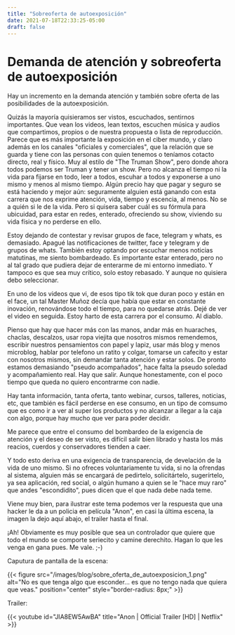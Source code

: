```yaml
---
title: "Sobreoferta de autoexposición"
date: 2021-07-18T22:33:25-05:00
draft: false
---
```


# Demanda de atención y sobreoferta de autoexposición

Hay un incremento en la demanda atención y también sobre oferta de las posibilidades de la autoexposición.

Quizás la mayoría quisieramos ser vistos, escuchados, sentirnos importantes. Que vean los videos, lean textos, escuchen música y audios que compartimos, propios o de nuestra propuesta o lista de reproducción. Parece que es más importante la exposición en el ciber mundo, y claro además en los canales "oficiales y comerciales", que la relación que se guarda y tiene con las personas con quien tenemos o teníamos cotacto directo, real y físico. Muy al estilo de "The Truman Show", pero donde ahora todos podemos ser Truman y tener un show. Pero no alcanza el tiempo ni la vida para fijarse en todo, leer a todos, escuhar a todos y exponerse a uno mismo y menos al mismo tiempo. Algún precio hay que pagar y seguro se está haciendo y mejor aún: seguramente alguien está ganando con esta carrera que nos exprime atención, vida, tiempo y escencia, al menos. No se a quién si le de la vida. Pero si quisera saber cuál es su fórmula para ubicuidad, para estar en redes, enterado, ofreciendo su show, viviendo su vida física y no perderse en ello.

Estoy dejando de contestar y revisar grupos de face, telegram y whats, es demasiado. Apagué las notificaciones de twitter, face y telegram y de grupos de whats. También estoy optando por escuchar menos noticias matutinas, me siento bombardeado. Es importante estar enterado, pero no al tal grado que pudiera dejar de enterarme de mi entorno inmediato. Y tampoco es que sea muy crítico, solo estoy rebasado. Y aunque no quisiera debo seleccionar. 

En uno de los videos que vi, de esos tipo tik tok que duran poco y están en el face, un tal Master Muñoz decía que había que estar en constante inovación, renovándose todo el tiempo, para no quedarse atrás. Dejé de ver el video en seguida. Estoy harto de esta carrera por el consumo. Al diablo. 

Pienso que hay que hacer más con las manos, andar más en huaraches, chaclas, descalzos, usar ropa viejita que nosotros mismos remendemos, escribir nuestros pensamientos con papel y lapiz, usar más blog y menos microblog, hablar por telefono un ratito y colgar, tomarse un cafecito y estar con nosotros mismos, sin demandar tanta atención y estar solos. De pronto estamos demasiando "pseudo acompañados", hace falta la pseudo soledad y acompañamiento real. Hay que salir. Aunque honestamente, con el poco tiempo que queda no quiero encontrarme con nadie.

Hay tanta información, tanta oferta, tanto webinar, cursos, talleres, noticias, etc, que también es fácil perderse en ese consumo, en un tipo de comsumo que es como ir a ver al super los productos y no alcanzar a llegar a la caja con algo, porque hay mucho que ver para poder decidir.

Me parece que entre el consumo del bombardeo de la exigencia de atención y el deseo de ser visto, es difícil salir bien librado y hasta los más reacios, cuerdos y conservadores tienden a caer.

Y todo esto deriva en una exigencia de transparencia, de develación de la vida de uno mismo. Si no ofreces voluntariamente tu vida, si no la ofrendas al sistema, alguien más se encargará de pedirtelo, solicitártelo, sugerírtelo, ya sea aplicación, red social, o algún humano a quien se le "hace muy raro" que andes "escondidito", pues dicen que el que nada debe nada teme.

Viene muy bien, para ilustrar este tema podemos ver la respuesta que una hacker le da a un policia en película "Anon", en casi la última escena, la imagen la dejo aquí abajo, el trailer hasta el final.

¡Ah! Obviamente es muy posible que sea un controlador que quiere que todo el mundo se comporte seriecito y camine derechito. Hagan lo que les venga en gana pues. Me vale. ;-)

Caputura de pantalla de la escena:

{{< figure src="/images/blog/sobre_oferta_de_autoexposicion_1.png" alt="No es que tenga algo que esconder... es que no tengo nada que quiera que veas." position="center" style="border-radius: 8px;" >}}

Trailer:

{{< youtube id="JIA8EW5AwBA" title="Anon | Official Trailer [HD] | Netflix" >}}

